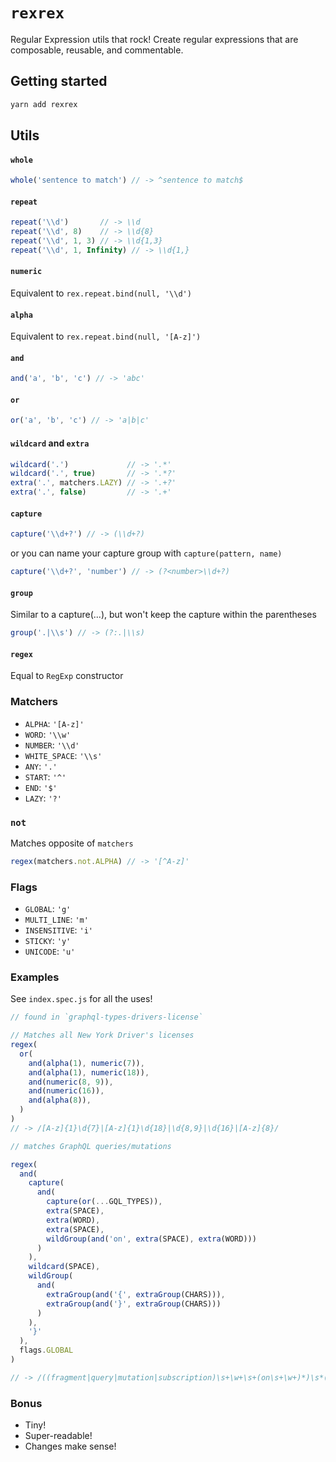 # `rexrex`
Regular Expression utils that rock!
Create regular expressions that are composable, reusable, and commentable.

## Getting started
```sh
yarn add rexrex
```

## Utils

#### `whole`
```javascript
whole('sentence to match') // -> ^sentence to match$
```

#### `repeat`
```javascript
repeat('\\d')       // -> \\d
repeat('\\d', 8)    // -> \\d{8}
repeat('\\d', 1, 3) // -> \\d{1,3}
repeat('\\d', 1, Infinity) // -> \\d{1,}
```

#### `numeric`
Equivalent to `rex.repeat.bind(null, '\\d')`

#### `alpha`
Equivalent to `rex.repeat.bind(null, '[A-z]')`

#### `and`
```javascript
and('a', 'b', 'c') // -> 'abc'
```

#### `or`
```javascript
or('a', 'b', 'c') // -> 'a|b|c'
```

#### `wildcard` and `extra`
```javascript
wildcard('.')             // -> '.*'
wildcard('.', true)       // -> '.*?'
extra('.', matchers.LAZY) // -> '.+?'
extra('.', false)         // -> '.+'
```

#### `capture`
```javascript
capture('\\d+?') // -> (\\d+?)
```
or you can name your capture group with `capture(pattern, name)`
```javascript
capture('\\d+?', 'number') // -> (?<number>\\d+?)
```

#### `group`
Similar to a capture(...), but won't keep the capture within the parentheses
```javascript
group('.|\\s') // -> (?:.|\\s)
```

#### `regex`
Equal to `RegExp` constructor

### Matchers
- `ALPHA`: `'[A-z]'`
- `WORD`: `'\\w'`
- `NUMBER`: `'\\d'`
- `WHITE_SPACE`: `'\\s'`
- `ANY`: `'.'`
- `START`: `'^'`
- `END`: `'$'`
- `LAZY`: `'?'`

### `not`
Matches opposite of `matchers`
```javascript
regex(matchers.not.ALPHA) // -> '[^A-z]'
```

### Flags
- `GLOBAL`: `'g'`
- `MULTI_LINE`: `'m'`
- `INSENSITIVE`: `'i'`
- `STICKY`: `'y'`
- `UNICODE`: `'u'`

### Examples
See `index.spec.js` for all the uses!

```javascript
// found in `graphql-types-drivers-license`

// Matches all New York Driver's licenses
regex(
  or(
    and(alpha(1), numeric(7)),
    and(alpha(1), numeric(18)),
    and(numeric(8, 9)),
    and(numeric(16)),
    and(alpha(8)),
  )
)
// -> /[A-z]{1}\d{7}|[A-z]{1}\d{18}|\d{8,9}|\d{16}|[A-z]{8}/
```

```javascript
// matches GraphQL queries/mutations

regex(
  and(
    capture(
      and(
        capture(or(...GQL_TYPES)),
        extra(SPACE),
        extra(WORD),
        extra(SPACE),
        wildGroup(and('on', extra(SPACE), extra(WORD)))
      )
    ),
    wildcard(SPACE),
    wildGroup(
      and(
        extraGroup(and('{', extraGroup(CHARS))),
        extraGroup(and('}', extraGroup(CHARS)))
      )
    ),
    '}'
  ),
  flags.GLOBAL
)

// -> /((fragment|query|mutation|subscription)\s+\w+\s+(on\s+\w+)*)\s*(({(\s|\w|(".*")|:|,|\.|\)|\()+)+(}(\s|\w|(".*")|:|,|\.|\)|\()+)+)+}/g
```

### Bonus
- Tiny!
- Super-readable!
- Changes make sense!
